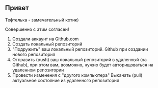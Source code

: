 ## Привет

Тефтелька - замечательный котик)

Совершенно с этим согласен!

1. Создали аккаунт на Github.com
2. Создать локальный репозиторий
3. "Подружить" ваш локальный репозиторий. Github при создании нового репозитория
4. Отправить (push) ваш локальный репозиторий в удаленный (на Github), при этом вам, возможно, нужно будет авторищоваться на удаленном репозитории
5. Провести изменения с "другого компьютера"
Выкачать (pull) актуальное состояние из удаленного репозитория
